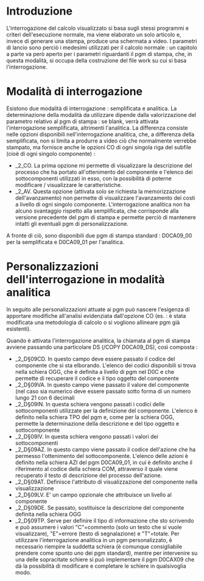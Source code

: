 # Introduzione
L'interrogazione del calcolo visualizzato si basa sugli stessi programmi e criteri dell'esecuzione normale, ma viene elaborato un solo articolo e, invece di generare una stampa, produce una schermata a video.
I parametri di lancio sono perciò i medesimi utilizzati per il calcolo normale :  un capitolo a parte va però aperto per i parametri riguardanti il pgm di stampa, che, in questa modalità, si occupa della costruzione del file work su cui si basa l'interrogazione.

# Modalità di interrogazione
Esistono due modalità di interrogazione :  semplificata e analitica. La determinazione della modalità da utilizzare dipende dalla valorizzazione del parametro relativo al pgm di stampa :  se blank, verrà attivata l'interrogazione semplificata, altrimenti l'analitica.
La differenza consiste nelle opzioni disponibili nell'interrogazione analitica, che, a differenza della semplificata, non si limita a produrre a video ciò che normalmente verrebbe stampato, ma fornisce anche le opzioni CO di ogni singola riga del subfile (cioè di ogni singolo componente) : 
 * _2_CO. La prima opzione mi permette di visualizzare la descrizione del processo che ha portato all'ottenimento del componente e l'elenco dei sottocomponenti utilizzati in esso, con la possibilità di poterne modificare / visualizzare le caratteristiche.
 * _2_AV. Questa opzione (attivata solo se richiesta la memorizzazione dell'avanzamento) non permette di visualizzare l'avanzamento dei costi a livello di ogni singolo componente.
L'interrogazione analitica non ha alcuno svantaggio rispetto alla semplificata, che corrisponde alla versione precedente del pgm di stampa e permette perciò di mantenere intatti gli eventuali pgm di personalizzazione.

A fronte di ciò, sono disponibili due pgm di stampa standard :  D0CA09_00 per la semplificata e D0CA09_01 per l'analitica.

# Personalizzazioni dell'interrogazione in modalità analitica
In seguito alle personalizzazioni attuate ai pgm può nascere l'esigenza di apportare modifiche all'analisi evidenziata dall'opzione CO (es. :  è stata modificata una metodologia di calcolo o si vogliono allineare pgm già esistenti).

Quando è attivata l'interrogazione analitica, la chiamata al pgm di stampa avviene passando una particolare DS (/COPY D0CA09_DS), così composta : 
 * _2_D§09CD. In questo campo deve essere passato il codice del componente che si sta elborando. L'elenco dei codici disponibili si trova nella schiera OGG, che è definita a livello di pgm nel D0C e che permette di  recuperare il codice e il tipo oggetto del componente
 * _2_D§09VA. In questo campo viene passato il valore del componente (nel caso sia numerico deve essere passato sotto forma di un numero lungo 21 con 6 decimali
 * _2_D§09IN. In questa schiera vengono passati i codici delle sottocomponenti utilizzate per la definizione del componente. L'elenco è definito nella schiera TPO del pgm e, come per la schiera OGG, permette la determinazione della descrizione e del tipo oggetto e sottocomponente
 * _2_D§09IV. In questa schiera vengono passati i valori dei sottocomponenti
 * _2_D§09AZ. In questo campo viene passato il codice dell'azione che ha permesso l'ottenimento del sottocomponente. L'elenco delle azioni è definito nella schiera AZI del pgm D0CA09_01, in cui è definito anche il riferimento al codice della schiera COM, attraverso il quale viene recuperato il testo di descrizione del processo dell'azione.
 * _2_D§09AT. Definisce l'attributo di visualizzazione del componente nella visualizzazione
 * _2_D§09LV. E' un campo opzionale che attribuisce un livello al componente
 * _2_D§09DE. Se passato, sostituisce la descrizione del componente definita nella schiera OGG
 * _2_D§09TP. Serve per definire il tipo di informazione che sto scrivendo e può assumere i valori "C"=commento (solo un testo che si vuole visualizzare), "E"=errore (testo di segnalazione) e "T"=totale. Per utilizzare l'interrogazione analitica in un pgm personalizzato, è necessario riempire la suddetta schiera (è comunque consigliabile prendere come spunto uno dei pgm standard), mentre per intervenire su una delle sopracitate schiere si può implementare il pgm D0CAX09 che dà la possibilità di modificare e completare le schiere in qualsivoglia modo.
